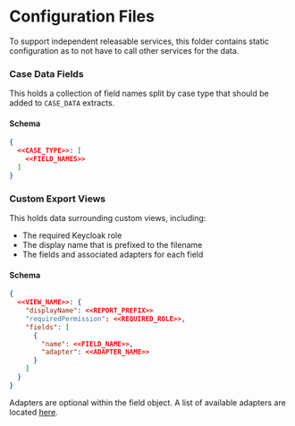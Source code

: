 # Configuration Files

To support independent releasable services, this folder contains static configuration as to not have to call other
services for the data.

### Case Data Fields

This holds a collection of field names split by case type that should be added to `CASE_DATA` extracts.

#### Schema

```json
{
  <<CASE_TYPE>>: [
    <<FIELD_NAMES>>
  ]
}
```

### Custom Export Views

This holds data surrounding custom views, including:
- The required Keycloak role
- The display name that is prefixed to the filename
- The fields and associated adapters for each field

#### Schema

```json
{
  <<VIEW_NAME>>: {
    "displayName": <<REPORT_PREFIX>>
    "requiredPermission": <<REQUIRED_ROLE>>,
    "fields": [
      {
        "name": <<FIELD_NAME>>,
        "adapter": <<ADAPTER_NAME>>
      }
    ]
  }
}
```

Adapters are optional within the field object. A list of available adapters are located [here](../../java/uk/gov/digital/ho/hocs/audit/service/domain/adapter).
